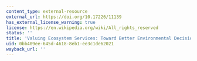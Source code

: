 ```yaml
---
content_type: external-resource
external_url: https://doi.org/10.17226/11139
has_external_license_warning: true
license: https://en.wikipedia.org/wiki/All_rights_reserved
status: ''
title: 'Valuing Ecosystem Services: Toward Better Environmental Decision-Making'
uid: 0bb409ee-645d-4618-8eb1-ee3c1de62021
wayback_url: ''
---
```

